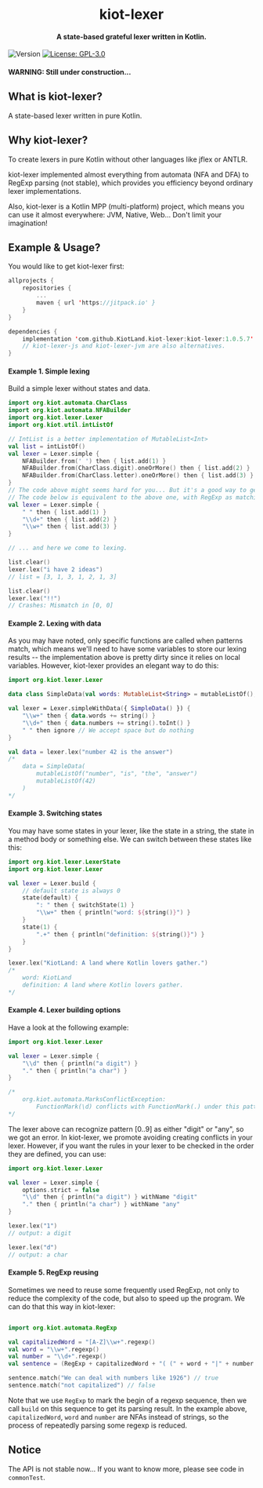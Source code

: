 <h1 align="center">kiot-lexer</h1>
<h4 align="center">A state-based grateful lexer written in Kotlin. </h4>
<p>
  <img alt="Version" src="https://img.shields.io/badge/version-1.0.5.7-blue.svg?cacheSeconds=2592000" />
  <a href="./LICENSE.md" target="_blank">
    <img alt="License: GPL-3.0" src="https://img.shields.io/badge/License-GPL--3.0-yellow.svg" />
  </a>
</p>

#### WARNING: Still under construction...

## What is kiot-lexer?

A state-based lexer written in pure Kotlin.

## Why kiot-lexer?

To create lexers in pure Kotlin without other languages like jflex or ANTLR.

kiot-lexer implemented almost everything from automata (NFA and DFA) to RegExp parsing (not stable), which provides you efficiency beyond ordinary lexer implementations.

Also, kiot-lexer is a Kotlin MPP (multi-platform) project, which means you can use it almost everywhere: JVM, Native, Web... Don't limit your imagination!

## Example & Usage?

You would like to get kiot-lexer first:

```kotlin
allprojects {
	repositories {
		...
		maven { url 'https://jitpack.io' }
	}
}

dependencies {
	implementation 'com.github.KiotLand.kiot-lexer:kiot-lexer:1.0.5.7'
	// kiot-lexer-js and kiot-lexer-jvm are also alternatives.
}
```

#### Example 1. Simple lexing

Build a simple lexer without states and data.

```kotlin
import org.kiot.automata.CharClass
import org.kiot.automata.NFABuilder
import org.kiot.lexer.Lexer
import org.kiot.util.intListOf

// IntList is a better implementation of MutableList<Int>
val list = intListOf()
val lexer = Lexer.simple {
	NFABuilder.from(' ') then { list.add(1) }
	NFABuilder.from(CharClass.digit).oneOrMore() then { list.add(2) }
	NFABuilder.from(CharClass.letter).oneOrMore() then { list.add(3) }
}
// The code above might seems hard for you... But it's a good way to get familiar with kiot-lexer.
// The code below is equivalent to the above one, with RegExp as matching pattern.
val lexer = Lexer.simple {
	" " then { list.add(1) }
	"\\d+" then { list.add(2) }
	"\\w+" then { list.add(3) }
}

// ... and here we come to lexing.

list.clear()
lexer.lex("i have 2 ideas")
// list = [3, 1, 3, 1, 2, 1, 3]

list.clear()
lexer.lex("!!")
// Crashes: Mismatch in [0, 0]
```

#### Example 2. Lexing with data

As you may have noted, only specific functions are called when patterns match, which means we'll need to have some variables to store our lexing results -- the implementation above is pretty dirty since it relies on local variables. However, kiot-lexer provides an elegant way to do this:

```kotlin
import org.kiot.lexer.Lexer

data class SimpleData(val words: MutableList<String> = mutableListOf(), val numbers: MutableList<Int> = mutableListOf())

val lexer = Lexer.simpleWithData({ SimpleData() }) {
	"\\w+" then { data.words += string() }
	"\\d+" then { data.numbers += string().toInt() }
	" " then ignore // We accept space but do nothing
}

val data = lexer.lex("number 42 is the answer")
/*
    data = SimpleData(
        mutableListOf("number", "is", "the", "answer")
        mutableListOf(42)
    )
*/
```

#### Example 3. Switching states

You may have some states in your lexer, like the state in a string, the state in a method body or something else. We can switch between these states like this:

```kotlin
import org.kiot.lexer.LexerState
import org.kiot.lexer.Lexer

val lexer = Lexer.build {
	// default state is always 0
	state(default) {
		": " then { switchState(1) }
		"\\w+" then { println("word: ${string()}") }
	}
	state(1) {
		".+" then { println("definition: ${string()}") }
	}
}

lexer.lex("KiotLand: A land where Kotlin lovers gather.")
/*
    word: KiotLand
    definition: A land where Kotlin lovers gather.
*/
```

#### Example 4. Lexer building options

Have a look at the following example:

```kotlin
import org.kiot.lexer.Lexer

val lexer = Lexer.simple {
	"\\d" then { println("a digit") }
	"." then { println("a char") }
}

/*
	org.kiot.automata.MarksConflictException:
		FunctionMark(\d) conflicts with FunctionMark(.) under this pattern: [0..9]
*/
```

The lexer above can recognize pattern [0..9] as either "digit" or "any", so we got an error. In kiot-lexer, we promote avoiding creating conflicts in your lexer. However, if you want the rules in your lexer to be checked in the order they are defined, you can use:

```kotlin
import org.kiot.lexer.Lexer

val lexer = Lexer.simple {
	options.strict = false
	"\\d" then { println("a digit") } withName "digit"
	"." then { println("a char") } withName "any"
}

lexer.lex("1")
// output: a digit

lexer.lex("d")
// output: a char
```

#### Example 5. RegExp reusing

Sometimes we need to reuse some frequently used RegExp, not only to reduce the complexity of the code, but also to speed up the program. We can do that this way in kiot-lexer:

```kotlin

import org.kiot.automata.RegExp

val capitalizedWord = "[A-Z]\\w+".regexp()
val word = "\\w+".regexp()
val number = "\\d+".regexp()
val sentence = (RegExp + capitalizedWord + "( (" + word + "|" + number + "))+").build()

sentence.match("We can deal with numbers like 1926") // true
sentence.match("not capitalized") // false
```

Note that we use `RegExp` to mark the begin of a regexp sequence, then we call `build` on this sequence to get its parsing result. In the example above, `capitalizedWord`, `word` and `number` are NFAs instead of strings, so the process of repeatedly parsing some regexp is reduced.

## Notice

The API is not stable now... If you want to know more, please see code in `commonTest`.
